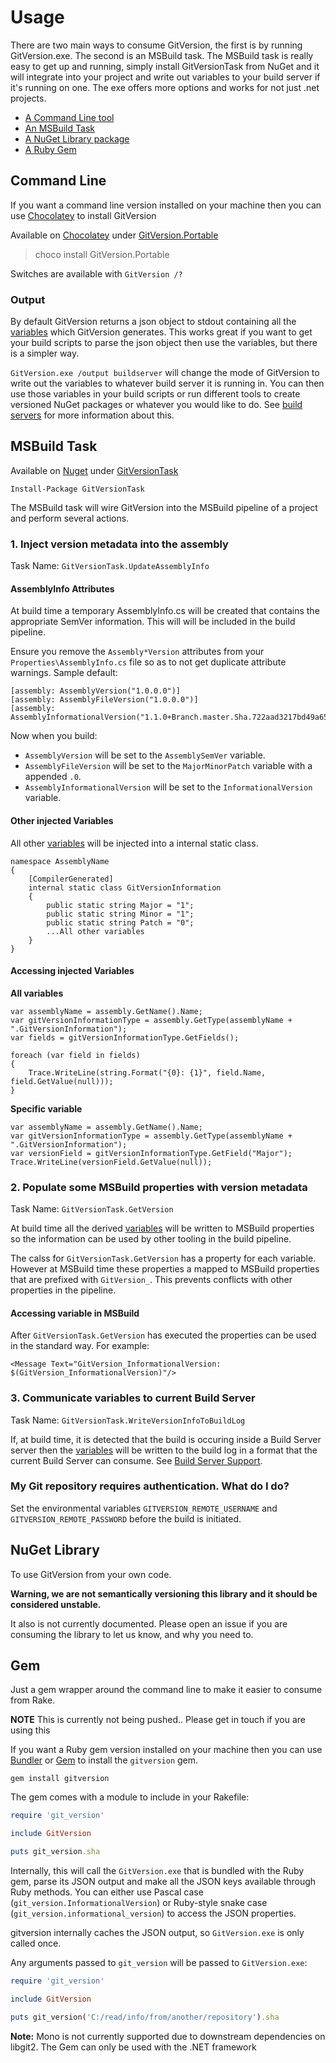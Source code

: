 # Usage

There are two main ways to consume GitVersion, the first is by running GitVersion.exe. The second is an MSBuild task. The MSBuild task is really easy to get up and running, simply install GitVersionTask from NuGet and it will integrate into your project and write out variables to your build server if it's running on one. The exe offers more options and works for not just .net projects.

 - [A Command Line tool](#command-line)
 - [An MSBuild Task](#msbuild-task)
 - [A NuGet Library package](#nuget-library)
 - [A Ruby Gem](#gem)


## Command Line

If you want a command line version installed on your machine then you can use [Chocolatey](http://chocolatey.org) to install GitVersion

Available on [Chocolatey](http://chocolatey.org) under [GitVersion.Portable](http://chocolatey.org/packages/GitVersion.Portable)

 > choco install GitVersion.Portable

Switches are available with `GitVersion /?`


### Output

By default GitVersion returns a json object to stdout containing all the [variables](more-info/variables.md) which GitVersion generates. This works great if you want to get your build scripts to parse the json object then use the variables, but there is a simpler way.

`GitVersion.exe /output buildserver` will change the mode of GitVersion to write out the variables to whatever build server it is running in. You can then use those variables in your build scripts or run different tools to create versioned NuGet packages or whatever you would like to do. See [build servers](build-server-support.md) for more information about this.


## MSBuild Task

Available on [Nuget](https://www.nuget.org) under [GitVersionTask](https://www.nuget.org/packages/GitVersionTask/)

    Install-Package GitVersionTask

The MSBuild task will wire GitVersion into the MSBuild pipeline of a project and perform several actions.

### 1. Inject version metadata into the assembly 

Task Name: `GitVersionTask.UpdateAssemblyInfo`

#### AssemblyInfo Attributes

At build time a temporary AssemblyInfo.cs will be created that contains the appropriate SemVer information. This will will be included in the build pipeline.

Ensure you remove the `Assembly*Version` attributes from your `Properties\AssemblyInfo.cs` file so as to not get duplicate attribute warnings. Sample default:

    [assembly: AssemblyVersion("1.0.0.0")]
    [assembly: AssemblyFileVersion("1.0.0.0")]
    [assembly: AssemblyInformationalVersion("1.1.0+Branch.master.Sha.722aad3217bd49a6576b6f82f60884e612f9ba58")]

Now when you build:

* `AssemblyVersion` will be set to the `AssemblySemVer` variable.
* `AssemblyFileVersion` will be set to the `MajorMinorPatch` variable with a appended `.0`.
* `AssemblyInformationalVersion` will be set to the `InformationalVersion` variable.


#### Other injected Variables

All other [variables](more-info/variables.md) will be injected into a internal static class.

```
namespace AssemblyName
{
	[CompilerGenerated]
	internal static class GitVersionInformation
	{
		public static string Major = "1";
		public static string Minor = "1";
		public static string Patch = "0";
		...All other variables
	}
}
```


#### Accessing injected Variables

**All variables**

```
var assemblyName = assembly.GetName().Name;
var gitVersionInformationType = assembly.GetType(assemblyName + ".GitVersionInformation");
var fields = gitVersionInformationType.GetFields();

foreach (var field in fields)
{
    Trace.WriteLine(string.Format("{0}: {1}", field.Name, field.GetValue(null)));
}
```

**Specific variable**

```
var assemblyName = assembly.GetName().Name;
var gitVersionInformationType = assembly.GetType(assemblyName + ".GitVersionInformation");
var versionField = gitVersionInformationType.GetField("Major");
Trace.WriteLine(versionField.GetValue(null));
```


### 2. Populate some MSBuild properties with version metadata

Task Name: `GitVersionTask.GetVersion`

At build time all the derived [variables](more-info/variables.md) will be written to MSBuild properties so the information can be used by other tooling in the build pipeline.

The calss for `GitVersionTask.GetVersion` has a property for each variable. However at MSBuild time these properties a mapped to MSBuild properties that are prefixed with `GitVersion_`. This prevents conflicts with other properties in the pipeline.

#### Accessing variable in MSBuild

After `GitVersionTask.GetVersion` has executed the properties can be used in the standard way. For example:

    <Message Text="GitVersion_InformationalVersion: $(GitVersion_InformationalVersion)"/> 


### 3. Communicate variables to current Build Server

Task Name: `GitVersionTask.WriteVersionInfoToBuildLog`

If, at build time, it is detected that the build is occuring inside a Build Server server then the [variables](more-info/variables.md) will be written to the build log in a format that the current Build Server can consume. See [Build Server Support](build-server-support.md).


### My Git repository requires authentication. What do I do?

Set the environmental variables `GITVERSION_REMOTE_USERNAME` and `GITVERSION_REMOTE_PASSWORD` before the build is initiated.


## NuGet Library

To use GitVersion from your own code.

**Warning, we are not semantically versioning this library and it should be considered unstable.**

It also is not currently documented. Please open an issue if you are consuming the library to let us know, and why you need to.


## Gem

Just a gem wrapper around the command line to make it easier to consume from Rake.

**NOTE** This is currently not being pushed.. Please get in touch if you are using this

If you want a Ruby gem version installed on your machine then you can use [Bundler](http://bundler.io/) or [Gem](http://rubygems.org/) to install the `gitversion` gem.

	gem install gitversion

The gem comes with a module to include in your Rakefile:

```ruby
require 'git_version'

include GitVersion

puts git_version.sha
```

Internally, this will call the `GitVersion.exe` that is bundled with the Ruby gem, parse its JSON output and make all the JSON keys available through Ruby methods. You can either use Pascal case (`git_version.InformationalVersion`) or Ruby-style snake case (`git_version.informational_version`) to access the JSON properties.

gitversion internally caches the JSON output, so `GitVersion.exe` is only called once.

Any arguments passed to `git_version` will be passed to `GitVersion.exe`:

```ruby
require 'git_version'

include GitVersion

puts git_version('C:/read/info/from/another/repository').sha
```

**Note:** Mono is not currently supported due to downstream dependencies on libgit2. The Gem can only be used with the .NET framework
